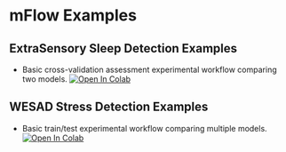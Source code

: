 # mFlow Examples

## ExtraSensory Sleep Detection Examples
* Basic cross-validation assessment experimental workflow comparing two models.  [![Open In Colab](https://colab.research.google.com/assets/colab-badge.svg)](https://colab.research.google.com/github/mlds-lab/mFlow/blob/repackage/Examples/ExtraSensory-BasicCV.ipynb)

## WESAD Stress Detection Examples
* Basic train/test experimental workflow comparing multiple models. [![Open In Colab](https://colab.research.google.com/assets/colab-badge.svg)](https://colab.research.google.com/github/mlds-lab/mFlow/blob/repackage/Examples/WESAD-BasicTrainTest.ipynb)
